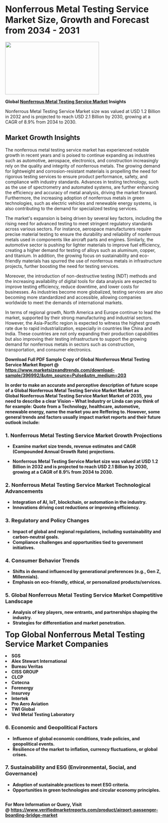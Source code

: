 <H1>Nonferrous Metal Testing Service Market Size, Growth and Forecast from 2034 - 2031</H1><img class="aligncenter size-medium wp-image-584254" src="https://thirdeyenews.in/wp-content/uploads/2034/09/Global-Market-Research-300x168.jpeg" alt="" width="300" height="168" /><p><strong>Global&nbsp;<a href="https://www.marketsizeandtrends.com/download-sample/396992/&amp;utm_source=Pulse&amp;utm_medium=203">Nonferrous Metal Testing Service Market</a> Insights</strong></p><p>Nonferrous Metal Testing Service Market size was valued at USD 1.2 Billion in 2032 and is projected to reach USD 2.1 Billion by 2030, growing at a CAGR of 8.9% from 2034 to 2030.</p><p><h2>Market Growth Insights</h2> <p>The nonferrous metal testing service market has experienced notable growth in recent years and is poised to continue expanding as industries such as automotive, aerospace, electronics, and construction increasingly rely on the quality and integrity of nonferrous metals. The growing demand for lightweight and corrosion-resistant materials is propelling the need for rigorous testing services to ensure product performance, safety, and compliance with industry standards. Advances in testing technology, such as the use of spectrometry and automated systems, are further enhancing the efficiency and accuracy of metal analysis, driving the market forward. Furthermore, the increasing adoption of nonferrous metals in green technologies, such as electric vehicles and renewable energy systems, is also contributing to the demand for specialized testing services.</p> <p><strong></strong></p> <p>The market's expansion is being driven by several key factors, including the rising need for advanced testing to meet stringent regulatory standards across various sectors. For instance, aerospace manufacturers require precise material testing to ensure the durability and reliability of nonferrous metals used in components like aircraft parts and engines. Similarly, the automotive sector is pushing for lighter materials to improve fuel efficiency, creating a higher demand for testing of alloys such as aluminum, copper, and titanium. In addition, the growing focus on sustainability and eco-friendly materials has spurred the use of nonferrous metals in infrastructure projects, further boosting the need for testing services.</p> <p>Moreover, the introduction of non-destructive testing (NDT) methods and the increasing availability of digital tools for data analysis are expected to improve testing efficiency, reduce downtime, and lower costs for businesses. As industries become more globalized, testing services are also becoming more standardized and accessible, allowing companies worldwide to meet the demands of international markets.</p> <p>In terms of regional growth, North America and Europe continue to lead the market, supported by their strong manufacturing and industrial sectors. However, the Asia-Pacific region is expected to witness the highest growth rate due to rapid industrialization, especially in countries like China and India. These countries are not only expanding their production capabilities but also improving their testing infrastructure to support the growing demand for nonferrous metals in sectors such as construction, transportation, and consumer electronics.</p> <p><strong></p><p><span class=""><strong>Download Full PDF Sample Copy of Global Nonferrous Metal Testing Service Market Report</strong> @ <a href="https://www.marketsizeandtrends.com/download-sample/396992/&amp;utm_source=Pulse&amp;utm_medium=203" target="_blank">https://www.marketsizeandtrends.com/download-sample/396992/&amp;utm_source=Pulse&amp;utm_medium=203</a></span></p><p>In order to make an accurate and perceptive description of future scope of a Global&nbsp;Nonferrous Metal Testing Service Market Market as Global&nbsp;Nonferrous Metal Testing Service Market Market of 2035, you need to describe a clear Vision &ndash; What Industry or Linda can you think of for example: Quote from a Technology, healthcare, automotive, renewable energy, name the market you are Reffering to. However, some general trends and factors usually impact market reports and their future outlook include:</p><h3>1.&nbsp;<strong>Nonferrous Metal Testing Service Market Growth Projections</strong></h3><ul><li>Examine market size trends, revenue estimates and CAGR (Compounded Annual Growth Rate) projections.</li><li><p>Nonferrous Metal Testing Service Market size was valued at USD 1.2 Billion in 2032 and is projected to reach USD 2.1 Billion by 2030, growing at a CAGR of 8.9% from 2034 to 2030.</p></li></ul><h3>2.&nbsp;<strong>Nonferrous Metal Testing Service Market Technological Advancements</strong></h3><ul><li>Integration of AI, IoT, blockchain, or automation in the industry.</li><li>Innovations driving cost reductions or improving efficiency.</li></ul><h3>3.&nbsp;<strong>Regulatory and Policy Changes</strong></h3><ul><li>Impact of global and regional regulations, including sustainability and carbon-neutral goals.</li><li>Compliance challenges and opportunities tied to government initiatives.</li></ul><h3>4.&nbsp;<strong>Consumer Behavior Trends</strong></h3><ul><li>Shifts in demand influenced by generational preferences (e.g., Gen Z, Millennials).</li><li>Emphasis on eco-friendly, ethical, or personalized products/services.</li></ul><h3>5.&nbsp;<strong>Global Nonferrous Metal Testing Service Market Competitive Landscape</strong></h3><ul><li>Analysis of key players, new entrants, and partnerships shaping the industry.</li><li>Strategies for differentiation and market penetration.</li></ul><p data-pm-slice="1 1 []"><span style="color: inherit; font-family: inherit; font-size: 25px;">Top Global Nonferrous Metal Testing Service Market Companies</span></p><div class="" data-test-id=""><p><li>SGS</li><li> Alex Stewart International</li><li> Bureau Veritas</li><li> CISS GROUP</li><li> CLCP</li><li> Cotecna</li><li> Forenergy</li><li> Insurvey</li><li> Intertek</li><li> Pro Aero Aviation</li><li> TWI Global</li><li> Ved Metal Testing Laboratory</li></p></div><h3>6.&nbsp;<strong>Economic and Geopolitical Factors</strong></h3><ul><li>Influence of global economic conditions, trade policies, and geopolitical events.</li><li>Resilience of the market to inflation, currency fluctuations, or global crises.</li></ul><h3>7.&nbsp;<strong>Sustainability and ESG (Environmental, Social, and Governance)</strong></h3><ul><li>Adoption of sustainable practices to meet ESG criteria.</li><li>Opportunities in green technologies and circular economy principles.</li></ul><h2><strong style="font-size: 14px;">For More Information or Query, Visit @&nbsp;</strong><a style="background-color: #ffffff; font-size: 14px;" href="https://www.marketsizeandtrends.com/report/nonferrous-metal-testing-service-market/" target="_blank">https://www.verifiedmarketreports.com/product/airport-passenger-boarding-bridge-market</a></h2>
